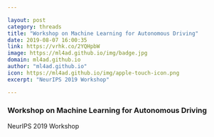 ```yaml
---

layout: post
category: threads
title: "Workshop on Machine Learning for Autonomous Driving"
date: 2019-08-07 16:00:35
link: https://vrhk.co/2YQHpbW
image: https://ml4ad.github.io/img/badge.jpg
domain: ml4ad.github.io
author: "ml4ad.github.io"
icon: https://ml4ad.github.io/img/apple-touch-icon.png
excerpt: "NeurIPS 2019 Workshop"

---
```


### Workshop on Machine Learning for Autonomous Driving

NeurIPS 2019 Workshop